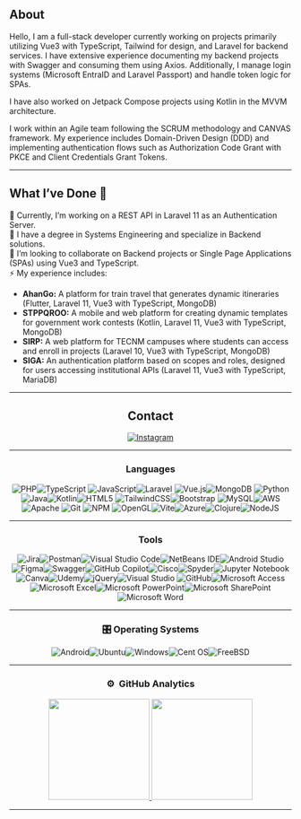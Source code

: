 ## About
Hello, I am a full-stack developer currently working on projects primarily utilizing Vue3 with TypeScript, Tailwind for design, and Laravel for backend services. I have extensive experience documenting my backend projects with Swagger and consuming them using Axios. Additionally, I manage login systems (Microsoft EntraID and Laravel Passport) and handle token logic for SPAs.

I have also worked on Jetpack Compose projects using Kotlin in the MVVM architecture.

I work within an Agile team following the SCRUM methodology and CANVAS framework. My experience includes Domain-Driven Design (DDD) and implementing authentication flows such as Authorization Code Grant with PKCE and Client Credentials Grant Tokens.

-------------------

## What I’ve Done 👋

🔭 Currently, I’m working on a REST API in Laravel 11 as an Authentication Server.  
🌱 I have a degree in Systems Engineering and specialize in Backend solutions.  
👯 I’m looking to collaborate on Backend projects or Single Page Applications (SPAs) using Vue3 and TypeScript.  
⚡ My experience includes:

<ul>
    <li><strong>AhanGo:</strong> A platform for train travel that generates dynamic itineraries (Flutter, Laravel 11, Vue3 with TypeScript, MongoDB)</li>
    <li><strong>STPPQROO:</strong> A mobile and web platform for creating dynamic templates for government work contests (Kotlin, Laravel 11, Vue3 with TypeScript, MongoDB)</li>
    <li><strong>SIRP:</strong> A web platform for TECNM campuses where students can access and enroll in projects (Laravel 10, Vue3 with TypeScript, MongoDB)</li>
    <li><strong>SIGA:</strong> An authentication platform based on scopes and roles, designed for users accessing institutional APIs (Laravel 11, Vue3 with TypeScript, MariaDB)</li>
</ul>
<div align="center">
  
-------------------

## Contact
<a href="https://www.instagram.com/php_cesar.dll">![Instagram](https://img.shields.io/badge/Instagram-%23E4405F.svg?style=for-the-badge&logo=Instagram&logoColor=white)</a>
<!--<a href="">![LinkedIn](https://img.shields.io/badge/linkedin-%230077B5.svg?style=for-the-badge&logo=linkedin&logoColor=white)</a>-->
-------------------

### Languages
![PHP](https://img.shields.io/badge/php-%23777BB4.svg?style=for-the-badge&logo=php&logoColor=white)![TypeScript](https://shields.io/badge/TypeScript-3178C6?logo=TypeScript&logoColor=FFF&style=for-the-badge) ![JavaScript](https://img.shields.io/badge/javascript-%23323330.svg?style=for-the-badge&logo=javascript&logoColor=%23F7DF1E)![Laravel](https://img.shields.io/badge/laravel-%23FF2D20.svg?style=for-the-badge&logo=laravel&logoColor=white) ![Vue.js](https://img.shields.io/badge/vuejs-%2335495e.svg?style=for-the-badge&logo=vuedotjs&logoColor=%234FC08D)![MongoDB](https://img.shields.io/badge/MongoDB-%234ea94b.svg?style=for-the-badge&logo=mongodb&logoColor=white) ![Python](https://img.shields.io/badge/python-%2314354C.svg?style=for-the-badge&logo=python&logoColor=white)![Java](https://img.shields.io/badge/java-%23ED8B00.svg?style=for-the-badge&logo=openjdk&logoColor=white)![Kotlin](https://img.shields.io/badge/kotlin-%237F52FF.svg?style=for-the-badge&logo=kotlin&logoColor=white)![HTML5](https://img.shields.io/badge/html5-%23E34F26.svg?style=for-the-badge&logo=html5&logoColor=white) ![TailwindCSS](https://img.shields.io/badge/tailwindcss-%2338B2AC.svg?style=for-the-badge&logo=tailwind-css&logoColor=white)![Bootstrap](https://img.shields.io/badge/bootstrap-%23563D7C.svg?style=for-the-badge&logo=bootstrap&logoColor=white) ![MySQL](https://img.shields.io/badge/mysql-%2300f.svg?style=for-the-badge&logo=mysql&logoColor=white)![AWS](https://img.shields.io/badge/AWS-%23FF9900.svg?style=for-the-badge&logo=amazon-aws&logoColor=white) ![Apache](https://img.shields.io/badge/apache-%23D42029.svg?style=for-the-badge&logo=apache&logoColor=white) ![Git](https://img.shields.io/badge/git-%23F05033.svg?style=for-the-badge&logo=git&logoColor=white) ![NPM](https://img.shields.io/badge/NPM-%23000000.svg?style=for-the-badge&logo=npm&logoColor=white) ![OpenGL](https://img.shields.io/badge/OpenGL-%23FFFFFF.svg?style=for-the-badge&logo=opengl)![Vite](https://img.shields.io/badge/vite-%23646CFF.svg?style=for-the-badge&logo=vite&logoColor=white)![Azure](https://img.shields.io/badge/azure-%230072C6.svg?style=for-the-badge&logo=microsoftazure&logoColor=white)![Clojure](https://img.shields.io/badge/Clojure-%23Clojure.svg?style=for-the-badge&logo=Clojure&logoColor=Clojure)![NodeJS](https://img.shields.io/badge/node.js-%2343853D.svg?style=for-the-badge&logo=node.js&logoColor=white)

-------------------
### Tools
![Jira](https://img.shields.io/badge/jira-%230A0FFF.svg?style=for-the-badge&logo=jira&logoColor=white)![Postman](https://img.shields.io/badge/Postman-FF6C37?style=for-the-badge&logo=postman&logoColor=white)![Visual Studio Code](https://img.shields.io/badge/VisualStudioCode-0078d7.svg?style=for-the-badge&logo=visual-studio-code&logoColor=white)![NetBeans IDE](https://img.shields.io/badge/NetBeansIDE-1B6AC6.svg?style=for-the-badge&logo=apache-netbeans-ide&logoColor=white)![Android Studio](https://img.shields.io/badge/android%20studio-346ac1?style=for-the-badge&logo=android%20studio&logoColor=white)![Figma](https://img.shields.io/badge/figma-%23F24E1E.svg?style=for-the-badge&logo=figma&logoColor=white)![Swagger](https://img.shields.io/badge/-Swagger-%23Clojure?style=for-the-badge&logo=swagger&logoColor=white)![GitHub Copilot](https://img.shields.io/badge/github_copilot-8957E5?style=for-the-badge&logo=github-copilot&logoColor=white)![Cisco](https://img.shields.io/badge/cisco-%23049fd9.svg?style=for-the-badge&logo=cisco&logoColor=black)![Spyder](https://img.shields.io/badge/Spyder-838485?style=for-the-badge&logo=spyder%20ide&logoColor=maroon)![Jupyter Notebook](https://img.shields.io/badge/jupyter-%23FA0F00.svg?style=for-the-badge&logo=jupyter&logoColor=white)![Canva](https://img.shields.io/badge/Canva-%2300C4CC.svg?style=for-the-badge&logo=Canva&logoColor=white)![Udemy](https://img.shields.io/badge/Udemy-A435F0?style=for-the-badge&logo=Udemy&logoColor=white)![jQuery](https://img.shields.io/badge/jquery-%230769AD.svg?style=for-the-badge&logo=jquery&logoColor=white)![Visual Studio](https://img.shields.io/badge/VisualStudio-5C2D91.svg?style=for-the-badge&logo=visual-studio&logoColor=white) ![GitHub](https://img.shields.io/badge/github-%23121011.svg?style=for-the-badge&logo=github&logoColor=white)![Microsoft Access](https://img.shields.io/badge/Microsoft_Access-A4373A?style=for-the-badge&logo=microsoft-access&logoColor=white)![Microsoft Excel](https://img.shields.io/badge/Microsoft_Excel-217346?style=for-the-badge&logo=microsoft-excel&logoColor=white)![Microsoft PowerPoint](https://img.shields.io/badge/Microsoft_PowerPoint-B7472A?style=for-the-badge&logo=microsoft-powerpoint&logoColor=white)![Microsoft SharePoint ](https://img.shields.io/badge/Microsoft_SharePoint-0078D4?style=for-the-badge&logo=microsoft-sharepoint&logoColor=white)![Microsoft Word](https://img.shields.io/badge/Microsoft_Word-2B579A?style=for-the-badge&logo=microsoft-word&logoColor=white)

-------------------
### 🎛️ Operating Systems
![Android](https://img.shields.io/badge/Android-3DDC84?style=for-the-badge&logo=android&logoColor=white)![Ubuntu](https://img.shields.io/badge/Ubuntu-E95420?style=for-the-badge&logo=ubuntu&logoColor=white)![Windows](https://img.shields.io/badge/Windows-0078D6?style=for-the-badge&logo=windows&logoColor=white)![Cent OS](https://img.shields.io/badge/cent%20os-002260?style=for-the-badge&logo=centos&logoColor=F0F0F0)![FreeBSD](https://img.shields.io/badge/-FreeBSD-%23870000?style=for-the-badge&logo=freebsd&logoColor=white)

-------------------  
### ⚙️ &nbsp;GitHub Analytics
<p align="center">
<a href="https://github.com/CesarXiu">
  <img height="180em" src="https://github-readme-stats-eight-theta.vercel.app/api?username=CesarXiu&show_icons=true&theme=algolia&include_all_commits=true&count_private=true"/>
  <img height="180em" src="https://github-readme-stats-eight-theta.vercel.app/api/top-langs/?username=CesarXiu&layout=compact&langs_count=8&theme=algolia"/>
</a>
</p>

-----
